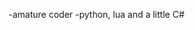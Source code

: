 -amature coder
-python, lua and a little C#


<!---
sampy-boy/sampy-boy is a ✨ special ✨ repository because its `README.md` (this file) appears on your GitHub profile.
You can click the Preview link to take a look at your changes.
--->
